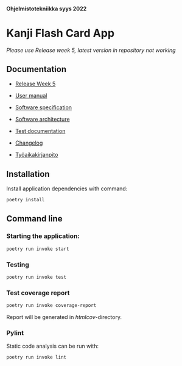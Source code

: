 #### Ohjelmistotekniikka syys 2022

# Kanji Flash Card App

_Please use Release week 5, latest version in repository not working_

## Documentation

* [Release Week 5](https://github.com/johannalehto/ot-harjoitustyo/releases/tag/viikko5)

* [User manual](https://github.com/johannalehto/ot-harjoitustyo/blob/main/kanji-app/documentation/user_manual.md)

* [Software specification](https://github.com/johannalehto/ot-harjoitustyo/blob/master/kanji-app/documentation/software_specification.md)

* [Software architecture](https://github.com/johannalehto/ot-harjoitustyo/blob/master/kanji-app/documentation/software_architecture.md)

* [Test documentation](https://github.com/johannalehto/ot-harjoitustyo/blob/main/kanji-app/documentation/test_documentation.md)

* [Changelog](https://github.com/johannalehto/ot-harjoitustyo/blob/master/kanji-app/documentation/changelog.md)

* [Työaikakirjanpito](https://github.com/johannalehto/ot-harjoitustyo/blob/master/kanji-app/documentation/tyoaikakirjanpito.md)


## Installation


Install application dependencies with command:

```bash
poetry install
```


## Command line

### Starting the application: 

```bash
poetry run invoke start
```

### Testing

```bash
poetry run invoke test
```

### Test coverage report

```bash
poetry run invoke coverage-report
```

Report will be generated in _htmlcov_-directory.

### Pylint

Static code analysis can be run with:

```bash
poetry run invoke lint
```




